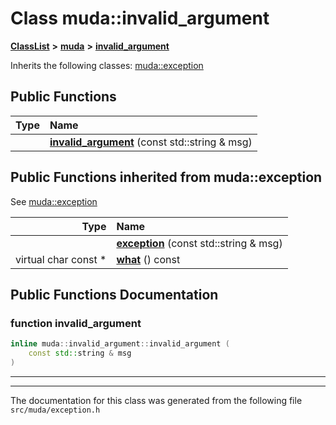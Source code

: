 

# Class muda::invalid\_argument



[**ClassList**](annotated.md) **>** [**muda**](namespacemuda.md) **>** [**invalid\_argument**](classmuda_1_1invalid__argument.md)








Inherits the following classes: [muda::exception](classmuda_1_1exception.md)






















































## Public Functions

| Type | Name |
| ---: | :--- |
|   | [**invalid\_argument**](#function-invalid_argument) (const std::string & msg) <br> |


## Public Functions inherited from muda::exception

See [muda::exception](classmuda_1_1exception.md)

| Type | Name |
| ---: | :--- |
|   | [**exception**](classmuda_1_1exception.md#function-exception) (const std::string & msg) <br> |
| virtual char const \* | [**what**](classmuda_1_1exception.md#function-what) () const<br> |






















































## Public Functions Documentation




### function invalid\_argument 

```C++
inline muda::invalid_argument::invalid_argument (
    const std::string & msg
) 
```




<hr>

------------------------------
The documentation for this class was generated from the following file `src/muda/exception.h`

